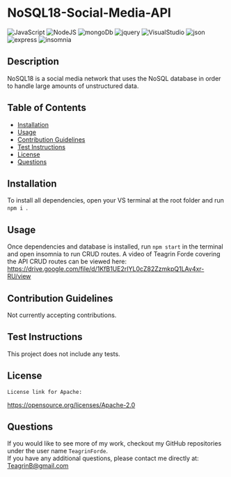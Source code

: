 # NoSQL18-Social-Media-API


![JavaScript](https://img.shields.io/badge/javascript-%23323330.svg?style=for-the-badge&logo=javascript&logoColor=%23F7DF1E) ![NodeJS](https://img.shields.io/badge/node.js-6DA55F?style=for-the-badge&logo=node.js&logoColor=white) ![mongoDb](https://img.shields.io/badge/mongodb-%2347A248.svg?&style=for-the-badge&logo=mongodb&logoColor=white) ![jquery](https://img.shields.io/badge/jquery-%230769AD.svg?&style=for-the-badge&logo=jquery&logoColor=white) ![VisualStudio](https://img.shields.io/badge/visual%20studio-%235C2D91.svg?&style=for-the-badge&logo=visual%20studio&logoColor=white) ![json](https://img.shields.io/badge/json-%23000000.svg?&style=for-the-badge&logo=json&logoColor=white) ![express](https://img.shields.io/badge/Express.js-000000?style=for-the-badge&logo=express&logoColor=white) ![insomnia](https://img.shields.io/badge/Insomnia-5849be?style=for-the-badge&logo=Insomnia&logoColor=white)

  ## Description

  NoSQL18 is a social media network that uses the NoSQL database in order to handle large amounts of unstructured data.


  ## Table of Contents

  - [Installation](#installation)
  - [Usage](#usage)
  - [Contribution Guidelines](#guidelines)
  - [Test Instructions](#test)
  - [License](#license)
  - [Questions](#questions)

  ## Installation

  To install all dependencies, open your VS terminal at the root folder and run ```npm i ```. 

  ## Usage

  Once dependencies and database is installed, run ```npm start``` in the terminal and open insomnia to run CRUD routes. 
  A video of Teagrin Forde covering the API CRUD routes can be viewed here: https://drive.google.com/file/d/1KfB1UE2rIYL0cZ82ZzmkpQ1LAv4xr-RU/view
  

  ## Contribution Guidelines

  Not currently accepting contributions.

  ## Test Instructions

  This project does not include any tests.

  ## License
    
    License link for Apache:
  https://opensource.org/licenses/Apache-2.0
  
  ## Questions
  If you would like to see more of my work, checkout my GitHub repositories under the user name ```TeagrinForde```.
  <br>
  If you have any additional questions, please contact me directly at:  TeagrinB@gmail.com
